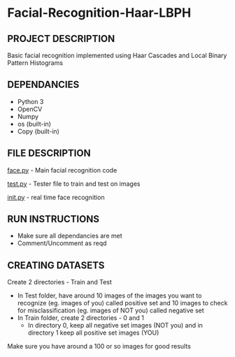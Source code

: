 # Facial-Recognition-Haar-LBPH

## **PROJECT DESCRIPTION**

Basic facial recognition implemented using Haar Cascades and Local Binary Pattern Histograms

## **DEPENDANCIES**

- Python 3
- OpenCV
- Numpy
- os (built-in)
- Copy (built-in)

## **FILE DESCRIPTION**

[face.py](https://github.com/adheeshc/Facial-Recognition-Haar-LBPH/blob/master/face.py) - Main facial recognition code

[test.py](https://github.com/adheeshc/Facial-Recognition-Haar-LBPH/blob/master/test.py) - Tester file to train and test on images

[init.py](https://github.com/adheeshc/Facial-Recognition-Haar-LBPH/blob/master/init.py) - real time face recognition

## **RUN INSTRUCTIONS**

- Make sure all dependancies are met
- Comment/Uncomment as reqd

## **CREATING DATASETS**
Create 2 directories - Train and Test
- In Test folder, have around 10 images of the images you want to recognize (eg. images of you) called positive set and 10 images to check for misclassification (eg. images of NOT you) called negative set
- In Train folder, create 2 directories - 0 and 1
  - In directory 0, keep all negative set images (NOT you) and in directory 1 keep all positive set images (YOU)
  
 Make sure you have around a 100 or so images for good results

